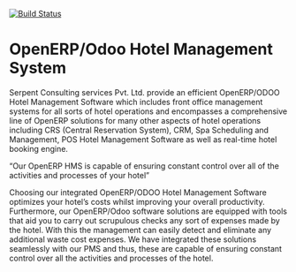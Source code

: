 [![Build Status](https://travis-ci.org/JayVora-SerpentCS/OdooHotelManagementSystem.svg?branch=8.0)](https://travis-ci.org/JayVora-SerpentCS/OdooHotelManagementSystem)

OpenERP/Odoo Hotel Management System
====================================

Serpent Consulting services Pvt. Ltd. provide an efficient OpenERP/ODOO Hotel Management Software which includes front office management systems for all sorts of hotel operations and encompasses a comprehensive line of OpenERP solutions for many other aspects of hotel operations including CRS (Central Reservation System), CRM, Spa Scheduling and Management, POS Hotel Management Software as well as real-time hotel booking engine.

“Our OpenERP HMS is capable of ensuring constant control over all of the activities and processes of your hotel”
 

Choosing our integrated OpenERP/ODOO Hotel Management Software optimizes your hotel’s costs whilst improving your overall productivity. Furthermore, our OpenERP/Odoo software solutions are equipped with tools that aid you to carry out scrupulous checks any sort of expenses made by the hotel. With this the management can easily detect and eliminate any additional waste cost expenses. We have integrated these solutions seamlessly with our PMS and thus, these are capable of ensuring constant control over all the activities and processes of the hotel.
